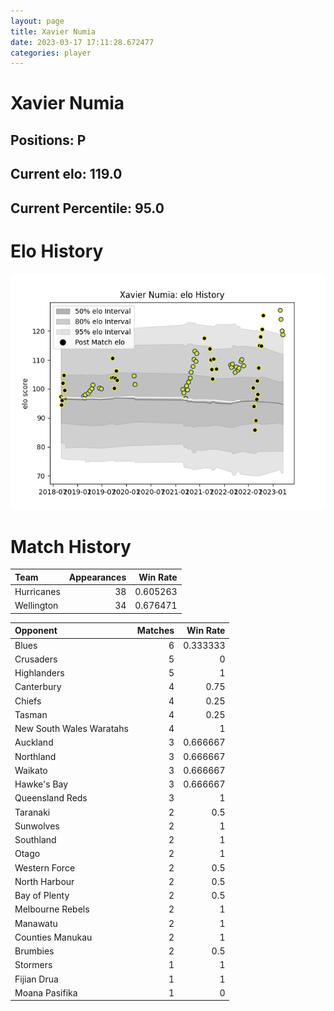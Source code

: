 ```yaml
---  
layout: page  
title: Xavier Numia  
date: 2023-03-17 17:11:28.672477  
categories: player  
---
```

# Xavier Numia

## Positions: P

## Current elo: 119.0

## Current Percentile: 95.0

# Elo History


![elo history](history_XavierNumia.png)
# Match History


| Team       |   Appearances |   Win Rate |
|:-----------|--------------:|-----------:|
| Hurricanes |            38 |   0.605263 |
| Wellington |            34 |   0.676471 |

| Opponent                 |   Matches |   Win Rate |
|:-------------------------|----------:|-----------:|
| Blues                    |         6 |   0.333333 |
| Crusaders                |         5 |   0        |
| Highlanders              |         5 |   1        |
| Canterbury               |         4 |   0.75     |
| Chiefs                   |         4 |   0.25     |
| Tasman                   |         4 |   0.25     |
| New South Wales Waratahs |         4 |   1        |
| Auckland                 |         3 |   0.666667 |
| Northland                |         3 |   0.666667 |
| Waikato                  |         3 |   0.666667 |
| Hawke's Bay              |         3 |   0.666667 |
| Queensland Reds          |         3 |   1        |
| Taranaki                 |         2 |   0.5      |
| Sunwolves                |         2 |   1        |
| Southland                |         2 |   1        |
| Otago                    |         2 |   1        |
| Western Force            |         2 |   0.5      |
| North Harbour            |         2 |   0.5      |
| Bay of Plenty            |         2 |   0.5      |
| Melbourne Rebels         |         2 |   1        |
| Manawatu                 |         2 |   1        |
| Counties Manukau         |         2 |   1        |
| Brumbies                 |         2 |   0.5      |
| Stormers                 |         1 |   1        |
| Fijian Drua              |         1 |   1        |
| Moana Pasifika           |         1 |   0        |